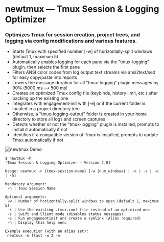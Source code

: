 # newtmux — Tmux Session & Logging Optimizer
### Optimizes Tmux for session creation, project trees, and logging via config modifications and various features.
* Starts Tmux with specified number [-w] of horizontally-split windows (default 1, maximum 5)
* Automatically enables logging for each pane via the "tmux-logging" plugin, then selects the first pane
* Filters ANSI color codes from log output text streams via ansi2text/sed for easy copy/paste into reports
* Lowers the message duration for all "tmux-logging" plugin messages by 90% (5000 ms --> 500 ms)
* Creates an optimized Tmux config file (keybinds, history limit, etc.) after backing up the existing one
* Integrates with engagement-init with [-e] or if the current folder is located in a project directory tree
* Otherwise, a "tmux-logging-output" folder is created in your home directory to store all logs and screen captures
* Detects whether or not the "tmux-logging" plugin is installed, prompts to install it automatically if not
* Identifies if a compatible version of Tmux is installed, prompts to update Tmux automatically if not

![newtmux Demo](https://user-images.githubusercontent.com/85040841/189549863-cb93a285-10eb-4424-bffc-88d0822a16b5.gif)

    $ newtmux -h               
    [Tmux Session & Logging Optimizer — Version 2.0]

    Usage: newtmux -n {tmux-session-name} [-w {num_windows} | -k | -s | -e | -h]

    Mandatory argument:
     -n | Tmux Session Name

    Optional arguments:
     -w | Number of horizontally-split windows to open (default 1, maximum 5)
     -k | Use the existing .tmux.conf file instead of an optimized one
     -s | Swift and Slient mode (disables status messages)
     -e | Run engagementinit and create a symlink (Alias required)
     -h | Display this help menu

    Example execution (with an alias set):
     newtmux -n flast -w 2 -e
